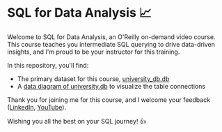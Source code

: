 # SQL for Data Analysis 📈

Welcome to SQL for Data Analysis, an O'Reilly on-demand video course. This course teaches you intermediate SQL querying to drive data-driven insights, and I'm proud to be your instructor for this training. 

In this repository, you'll find:
- The primary dataset for this course, [university_db.db](university_db.db)
- A [data diagram of university.db](university_db_diagram.pdf) to visualize the table connections

Thank you for joining me for this course, and I welcome your feedback ([LinkedIn](https://www.linkedin.com/in/kimberlyfessel/), [YouTube](https://www.youtube.com/@KimberlyFessel)). 

Wishing you all the best on your SQL journey! 👍
